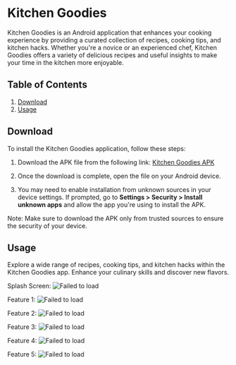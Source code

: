 # Kitchen Goodies

Kitchen Goodies is an Android application that enhances your cooking experience by providing a curated collection of recipes, cooking tips, and kitchen hacks. Whether you're a novice or an experienced chef, Kitchen Goodies offers a variety of delicious recipes and useful insights to make your time in the kitchen more enjoyable.

## Table of Contents

1. [Download](#installation)
2. [Usage](#usage)

## Download

To install the Kitchen Goodies application, follow these steps:

1. Download the APK file from the following link: [Kitchen Goodies APK](https://drive.google.com/file/d/15CYiVMCuK8rWEp0df149SAr_JxeJII5L/view?usp=drive_link)

2. Once the download is complete, open the file on your Android device.

3. You may need to enable installation from unknown sources in your device settings. If prompted, go to **Settings > Security > Install unknown apps** and allow the app you're using to install the APK.

Note: Make sure to download the APK only from trusted sources to ensure the security of your device.

## Usage

Explore a wide range of recipes, cooking tips, and kitchen hacks within the Kitchen Goodies app. Enhance your culinary skills and discover new flavors.

Splash Screen:
![Failed to load](https://github.com/angelo-perez/elective_project/blob/master/GIF/Splash_Screen_AdobeExpress.gif)

Feature 1:
![Failed to load](https://github.com/angelo-perez/elective_project/blob/master/GIF/Feature_1_AdobeExpress.gif)

Feature 2:
![Failed to load](https://github.com/angelo-perez/elective_project/blob/master/GIF/Feature_2_High_AdobeExpress.gif)

Feature 3:
![Failed to load](https://github.com/angelo-perez/elective_project/blob/master/GIF/Feature_3_AdobeExpress.gif)

Feature 4:
![Failed to load](https://github.com/angelo-perez/elective_project/blob/master/GIF/Feature_4_AdobeExpress.gif)

Feature 5:
![Failed to load](https://github.com/angelo-perez/elective_project/blob/master/GIF/Feature_5_High_AdobeExpress.gif)
